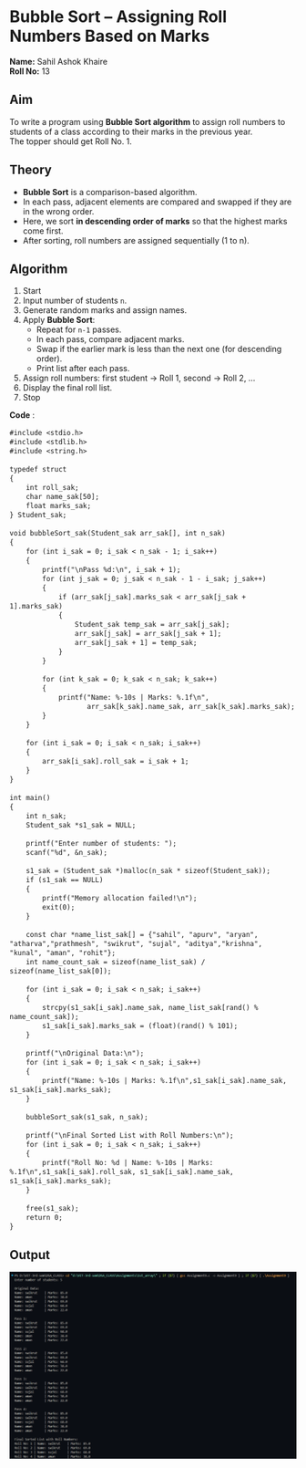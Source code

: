 # Bubble Sort – Assigning Roll Numbers Based on Marks

**Name:** Sahil Ashok Khaire  
**Roll No:** 13 

## Aim
To write a program using **Bubble Sort algorithm** to assign roll numbers to students of a class according to their marks in the previous year.  
The topper should get Roll No. 1.


## Theory
- **Bubble Sort** is a comparison-based algorithm.  
- In each pass, adjacent elements are compared and swapped if they are in the wrong order.  
- Here, we sort **in descending order of marks** so that the highest marks come first.  
- After sorting, roll numbers are assigned sequentially (1 to n).

## Algorithm
1. Start  
2. Input number of students `n`.  
3. Generate random marks and assign names.  
4. Apply **Bubble Sort**:  
   - Repeat for `n-1` passes.  
   - In each pass, compare adjacent marks.  
   - Swap if the earlier mark is less than the next one (for descending order).  
   - Print list after each pass.  
5. Assign roll numbers: first student → Roll 1, second → Roll 2, …  
6. Display the final roll list.  
7. Stop  


**Code** :
      
```
#include <stdio.h>
#include <stdlib.h>
#include <string.h>

typedef struct
{
    int roll_sak;
    char name_sak[50];
    float marks_sak;
} Student_sak;

void bubbleSort_sak(Student_sak arr_sak[], int n_sak)
{
    for (int i_sak = 0; i_sak < n_sak - 1; i_sak++)
    {
        printf("\nPass %d:\n", i_sak + 1);
        for (int j_sak = 0; j_sak < n_sak - 1 - i_sak; j_sak++)
        {
            if (arr_sak[j_sak].marks_sak < arr_sak[j_sak + 1].marks_sak)
            {
                Student_sak temp_sak = arr_sak[j_sak];
                arr_sak[j_sak] = arr_sak[j_sak + 1];
                arr_sak[j_sak + 1] = temp_sak;
            }
        }

        for (int k_sak = 0; k_sak < n_sak; k_sak++)
        {
            printf("Name: %-10s | Marks: %.1f\n",
                   arr_sak[k_sak].name_sak, arr_sak[k_sak].marks_sak);
        }
    }

    for (int i_sak = 0; i_sak < n_sak; i_sak++)
    {
        arr_sak[i_sak].roll_sak = i_sak + 1;
    }
}

int main()
{
    int n_sak;
    Student_sak *s1_sak = NULL;

    printf("Enter number of students: ");
    scanf("%d", &n_sak);

    s1_sak = (Student_sak *)malloc(n_sak * sizeof(Student_sak));
    if (s1_sak == NULL)
    {
        printf("Memory allocation failed!\n");
        exit(0);
    }

    const char *name_list_sak[] = {"sahil", "apurv", "aryan", "atharva","prathmesh", "swikrut", "sujal", "aditya","krishna", "kunal", "aman", "rohit"};
    int name_count_sak = sizeof(name_list_sak) / sizeof(name_list_sak[0]);

    for (int i_sak = 0; i_sak < n_sak; i_sak++)
    {
        strcpy(s1_sak[i_sak].name_sak, name_list_sak[rand() % name_count_sak]);
        s1_sak[i_sak].marks_sak = (float)(rand() % 101);
    }

    printf("\nOriginal Data:\n");
    for (int i_sak = 0; i_sak < n_sak; i_sak++)
    {
        printf("Name: %-10s | Marks: %.1f\n",s1_sak[i_sak].name_sak, s1_sak[i_sak].marks_sak);
    }

    bubbleSort_sak(s1_sak, n_sak);

    printf("\nFinal Sorted List with Roll Numbers:\n");
    for (int i_sak = 0; i_sak < n_sak; i_sak++)
    {
        printf("Roll No: %d | Name: %-10s | Marks: %.1f\n",s1_sak[i_sak].roll_sak, s1_sak[i_sak].name_sak, s1_sak[i_sak].marks_sak);
    }

    free(s1_sak);
    return 0;
}

```

## Output
![Alt text](./assignment9.png)
